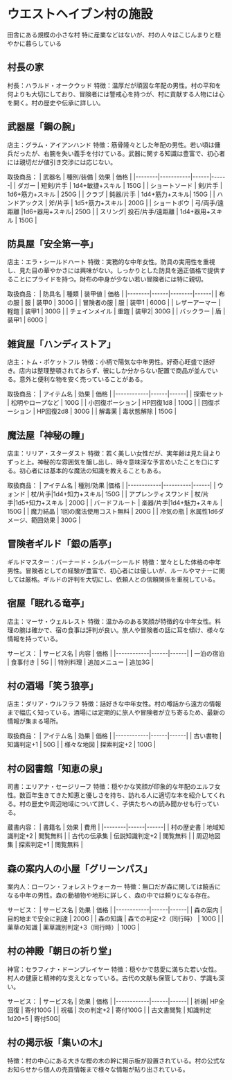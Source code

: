 # ウエストヘイブン村の施設
田舎にある規模の小さな村
特に産業などはないが、村の人々はこじんまりと穏やかに暮らしている


## 村長の家
村長：ハラルド・オークウッド
特徴：温厚だが頑固な年配の男性。村の平和を何よりも大切にしており、冒険者には警戒心を持つが、村に貢献する人物には心を開く。村の歴史や伝承に詳しい。


## 武器屋「鋼の腕」
店主：グラム・アイアンハンド
特徴：筋骨隆々とした年配の男性。若い頃は傭兵だったが、右腕を失い義手を付けている。武器に関する知識は豊富で、初心者には親切だが値引き交渉には応じない。

取扱商品：
| 武器名 | 種別/装備 | 効果 | 価格 |
|--------|-----------|------|------|
| ダガー | 短剣/片手 | 1d4+敏捷+スキル | 150G |
| ショートソード | 剣/片手 | 1d6+筋力+スキル | 250G |
| クラブ | 鈍器/片手 | 1d4+筋力+スキル| 150G |
| ハンドアックス | 斧/片手 | 1d5+筋力+スキル | 200G |
| ショートボウ | 弓/両手/遠距離 |1d6+器用+スキル| 250G |
| スリング| 投石/片手/遠距離 | 1d4+器用+スキル | 150G |


## 防具屋「安全第一亭」
店主：エラ・シールドハート
特徴：実務的な中年女性。防具の実用性を重視し、見た目の華やかさには興味がない。しっかりとした防具を適正価格で提供することにプライドを持つ。財布の中身が少ない若い冒険者には特に親切。

取扱商品：
| 防具名 | 種類 | 装甲値 | 価格 |
|--------|------|--------|------|
| 布の服 | 服 | 装甲0 | 300G |
| 冒険者の服 | 服 | 装甲1 | 600G |
| レザーアーマー | 軽鎧 | 装甲1 | 300G |
| チェインメイル | 重鎧 | 装甲2| 300G |
| バックラー | 盾 | 装甲1 | 600G |


## 雑貨屋「ハンディストア」
店主：トム・ポケットフル
特徴：小柄で陽気な中年男性。好奇心旺盛で話好き。店内は整理整頓されておらず、彼にしか分からない配置で商品が並んでいる。意外と便利な物を安く売っていることがある。

取扱商品：
| アイテム名 | 効果 | 価格 |
|------------|------|------|
| 探索セット | 松明やロープなど | 100G |
| 小回復ポーション | HP回復1d8 | 100G |
| 回復ポーション | HP回復2d8 | 300G |
| 解毒薬 | 毒状態解除 | 150G |


## 魔法屋「神秘の瞳」
店主：リリア・スターダスト
特徴：若く美しい女性だが、実年齢は見た目よりずっと上。神秘的な雰囲気を醸し出し、時々意味深な予言めいたことを口にする。初心者には基本的な魔法の知識を教えることもある。

取扱商品：
| アイテム名 | 種別/効果 |価格 |
|------------|----------|------|
| ウォンド | 杖/片手\|1d4+知力+スキル| 150G |
| アプレンティスワンド | 杖/片手\|1d5+知力+スキル | 200G |
| バードフルート | 楽器/片手\|1d4+魅力+スキル | 150G |
| 魔力結晶 | 1回の魔法使用コスト無料 | 200G |
| 冷気の瓶 | 氷属性1d6ダメージ、範囲効果 | 300G |


## 冒険者ギルド「銀の盾亭」
ギルドマスター：バーナード・シルバーシールド
特徴：堂々とした体格の中年男性。冒険者としての経験が豊富で、初心者には優しいが、ルールやマナーに関しては厳格。ギルドの評判を大切にし、依頼人との信頼関係を重視している。


## 宿屋「眠れる竜亭」
店主：マーサ・ウェルレスト
特徴：温かみのある笑顔が特徴的な中年女性。料理の腕は確かで、宿の食事は評判が良い。旅人や冒険者の話に耳を傾け、様々な情報を持っている。

サービス：
| サービス名 | 内容 | 価格 |
|------------|------|------|
| 一泊の宿泊 | 食事付き | 5G |
| 特別料理 | 追加メニュー | 追加3G |


## 村の酒場「笑う狼亭」
店主：ダリア・ウルフラフ
特徴：話好きな中年女性。村の噂話から遠方の情報まで幅広く知っている。酒場には定期的に旅人や冒険者が立ち寄るため、最新の情報が集まる場所。

取扱商品：
| アイテム名 | 効果 | 価格 |
|------------|------|------|
| 古い書物 | 知識判定+1 | 50G |
| 様々な地図 | 探索判定+2 | 100G |


## 村の図書館「知恵の泉」
司書：エリアナ・セージリーフ
特徴：穏やかな笑顔が印象的な年配のエルフ女性。数百年生きてきた知恵と優しさを持ち、訪れる人に適切な本を紹介してくれる。村の歴史や周辺地域について詳しく、子供たちへの読み聞かせも行っている。

蔵書内容：
| 書籍名 | 効果 | 費用 |
|--------|------|------|
| 村の歴史書 | 地域知識判定+2 | 閲覧無料 |
| 古代の伝承集 | 伝説知識判定+2 | 閲覧無料 |
| 周辺地図集 | 探索判定+1 | 閲覧無料 |


## 森の案内人の小屋「グリーンパス」
案内人：ローワン・フォレストウォーカー
特徴：無口だが森に関しては饒舌になる中年の男性。森の動植物や地形に詳しく、森の中では頼りになる存在。

サービス：
| サービス名 | 効果 | 価格 |
|------------|------|------|
| 森の案内 | 目的地まで安全に到達 | 200G |
| 森の知識 | 森での判定+2（同行時） | 100G |
| 薬草の知識 | 薬草識別判定+3（同行時）| 100G |


## 村の神殿「朝日の祈り堂」
神官：セラフィナ・ドーンプレイヤー
特徴：穏やかで慈愛に満ちた若い女性。村人の健康と精神的な支えとなっている。古代の文献も保管しており、学識も深い。

サービス：
| サービス名 | 効果 | 価格 |
|------------|------|------|
| 祈祷| HP全回復 | 寄付100G |
| 祝福 | 次の判定+2 | 寄付100G |
| 古文書閲覧 | 知識判定1d20+5 | 寄付50G|


## 村の掲示板「集いの木」
特徴：村の中心にある大きな樫の木の幹に掲示板が設置されている。村の公式なお知らせから個人の売買情報まで様々な情報が貼り出されている。
